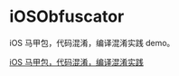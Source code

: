 # iOSObfuscator
iOS 马甲包，代码混淆，编译混淆实践 demo。

[iOS 马甲包，代码混淆，编译混淆实践](https://www.vincents.cn/2018/10/24/ios-hikari/)
